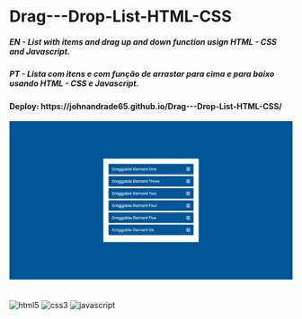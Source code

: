 ﻿# Drag---Drop-List-HTML-CSS
<h5>EN - List with items and drag up and down function usign HTML - CSS and Javascript.</h5>
<h5>PT - Lista com itens e com função de arrastar para cima e para baixo usando HTML - CSS e Javascript.</h5>
<h4>Deploy: https://johnandrade65.github.io/Drag---Drop-List-HTML-CSS/ </h4>
<img src="./assets/images/readme.png">
﻿<div style="display: inline_block"><br/>
  <img alt="html5" src="https://img.shields.io/badge/HTML5-E34F26?style=for-the-badge&logo=html5&logoColor=white"/>
  <img alt="css3" src="https://img.shields.io/badge/CSS3-1572B6?style=for-the-badge&logo=css3&logoColor=white"/>
  <img alt="javascript" src="https://img.shields.io/badge/JavaScript-323330?style=for-the-badge&logo=javascript&logoColor=F7DF1E"/>
</div>
